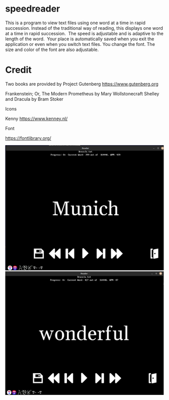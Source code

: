 # speedreader
This is a program to view text files using one word at a time in rapid succession. Instead of the traditional way of reading, this displays one word at a time in rapid succession. 
The speed is adjustable and is adaptive to the length of the word.  Your place is automatically saved when you exit the application or even when you switch text files. You change the font. The size and color of the font are also adjustable.


# Credit
Two books are provided by Project Gutenberg https://www.gutenberg.org

Frankenstein; Or, The Modern Prometheus by Mary Wollstonecraft Shelley
and
Dracula by Bram Stoker

Icons

Kenny https://www.kenney.nl/

Font

https://fontlibrary.org/

![SCREENSHOT](https://github.com/mechatronic3000/speedreader/blob/main//screenshot1.png)
![SCREENSHOT](https://github.com/mechatronic3000/speedreader/blob/main//screenshot2.png)
